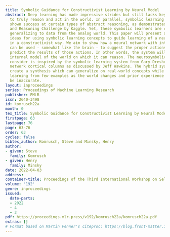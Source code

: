 ```yaml
---
title: Symbolic Guidance for Constructivist Learning by Neural Model
abstract: Deep learning has made impressive strides but still lacks key concepts necessary
  to truly reason and act in the world. In parallel, symbolic learning systems have
  shown success at certain types of abstract reasoning, as demonstrated in the Abstraction
  and Reasoning Challenge by Kaggle. Yet, these symbolic learners are challenged when
  generalizing to data from the analog world. This paper will present and evaluate
  ideas for using symbolic learning concepts to guide learning of a neural network
  in a constructivist way. We aim to show how a neural network with internal feedback
  can be used - somewhat like the brain - to suggest the proper actions to take and
  predict the results of those actions. In other words, the system will create an
  internal model of the world on which it can reason. The neurosymbolic system we
  consider is inspired by the symbolic learning system from Gary Dresher and neural
  network cortical columns as discussed by Jeff Hawkins. The hybrid system aims to
  create a synthesis which can generalize on real-world concepts while also quickly
  learning from few examples as the world changes and prior experience is found to
  be inaccurate.
layout: inproceedings
series: Proceedings of Machine Learning Research
publisher: PMLR
issn: 2640-3498
id: komrusch22a
month: 0
tex_title: Symbolic Guidance for Constructivist Learning by Neural Model
firstpage: 63
lastpage: 76
page: 63-76
order: 63
cycles: false
bibtex_author: Komrusch, Steve and Minsky, Henry
author:
- given: Steve
  family: Komrusch
- given: Henry
  family: Minsky
date: 2022-04-03
address:
container-title: Proceedings of the Third International Workshop on Self-Supervised Learning
volume: '192'
genre: inproceedings
issued:
  date-parts:
  - 2022
  - 4
  - 3
pdf: https://proceedings.mlr.press/v192/komrusch22a/komrusch22a.pdf
extras: []
# Format based on Martin Fenner's citeproc: https://blog.front-matter.io/posts/citeproc-yaml-for-bibliographies/
---
```


